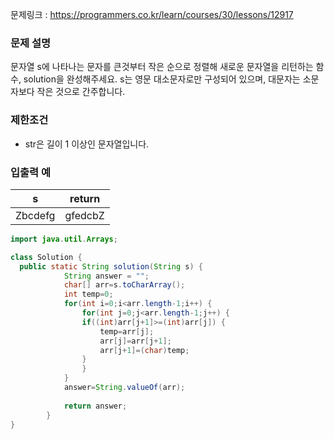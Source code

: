 문제링크 : https://programmers.co.kr/learn/courses/30/lessons/12917

### 문제 설명

문자열 s에 나타나는 문자를 큰것부터 작은 순으로 정렬해 새로운 문자열을 리턴하는 함수, solution을 완성해주세요.
s는 영문 대소문자로만 구성되어 있으며, 대문자는 소문자보다 작은 것으로 간주합니다.

### 제한조건

-   str은 길이 1 이상인 문자열입니다.

### 입출력 예

| s       | return  |
| ------- | ------- |
| Zbcdefg | gfedcbZ |



```java
import java.util.Arrays;

class Solution {
  public static String solution(String s) {
	        String answer = "";
	        char[] arr=s.toCharArray();
	        int temp=0;
	        for(int i=0;i<arr.length-1;i++) {
	        	for(int j=0;j<arr.length-1;j++) {
	        	if((int)arr[j+1]>=(int)arr[j]) {
	        		temp=arr[j];
	        		arr[j]=arr[j+1];
	        		arr[j+1]=(char)temp;
	        	}
	        	}
	        }
	        answer=String.valueOf(arr);
	        
	        return answer;
	    }
}
```

